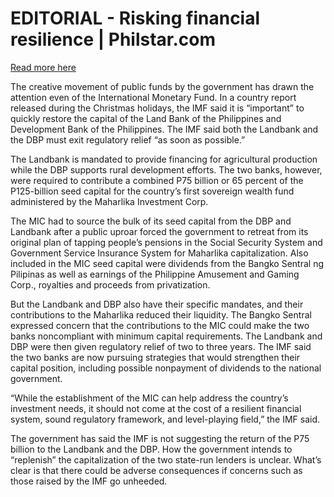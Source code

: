 # EDITORIAL - Risking financial resilience | Philstar.com

[Read more here](https://www.philstar.com/opinion/2025/01/02/2411214/editorial-risking-financial-resilience)

The creative movement of public funds by the government has drawn the attention even of the International Monetary Fund. In a country report released during the Christmas holidays, the IMF said it is “important” to quickly restore the capital of the Land Bank of the Philippines and Development Bank of the Philippines. The IMF said both the Landbank and the DBP must exit regulatory relief “as soon as possible.”

The Landbank is mandated to provide financing for agricultural production while the DBP supports rural development efforts. The two banks, however, were required to contribute a combined P75 billion or 65 percent of the P125-billion seed capital for the country’s first sovereign wealth fund administered by the Maharlika Investment Corp.

The MIC had to source the bulk of its seed capital from the DBP and Landbank after a public uproar forced the government to retreat from its original plan of tapping people’s pensions in the Social Security System and Government Service Insurance System for Maharlika capitalization. Also included in the MIC seed capital were dividends from the Bangko Sentral ng Pilipinas as well as earnings of the Philippine Amusement and Gaming Corp., royalties and proceeds from privatization.

But the Landbank and DBP also have their specific mandates, and their contributions to the Maharlika reduced their liquidity. The Bangko Sentral expressed concern that the contributions to the MIC could make the two banks noncompliant with minimum capital requirements. The Landbank and DBP were then given regulatory relief of two to three years. The IMF said the two banks are now pursuing strategies that would strengthen their capital position, including possible nonpayment of dividends to the national government.

“While the establishment of the MIC can help address the country’s investment needs, it should not come at the cost of a resilient financial system, sound regulatory framework, and level-playing field,” the IMF said.

The government has said the IMF is not suggesting the return of the P75 billion to the Landbank and the DBP. How the government intends to “replenish” the capitalization of the two state-run lenders is unclear. What’s clear is that there could be adverse consequences if concerns such as those raised by the IMF go unheeded.